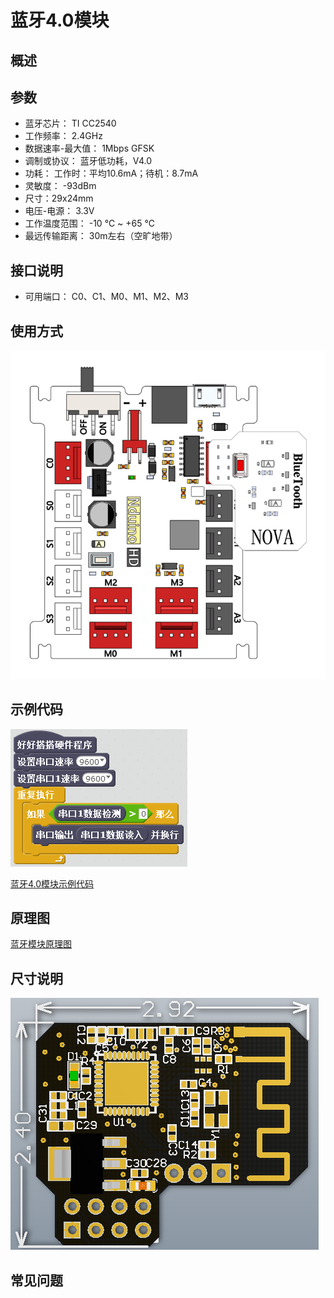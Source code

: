 # 蓝牙4.0模块

## 概述

## 参数

* 蓝牙芯片： TI CC2540
* 工作频率： 2.4GHz
* 数据速率-最大值： 1Mbps GFSK
* 调制或协议： 蓝牙低功耗，V4.0
* 功耗： 工作时：平均10.6mA；待机：8.7mA
* 灵敏度： -93dBm
* 尺寸：29x24mm
* 电压-电源： 3.3V
* 工作温度范围： -10 ℃ ~ +65 ℃
* 最远传输距离： 30m左右（空旷地带）

## 接口说明

* 可用端口： C0、C1、M0、M1、M2、M3

## 使用方式

![](../../.gitbook/assets/45.png)

## 示例代码

![](../../.gitbook/assets/141.png)

[蓝牙4.0模块示例代码](http://www.haohaodada.com/show.php?id=955396)

## 原理图

[蓝牙模块原理图](https://github.com/Haohaodada-official/haohaodada-docs/blob/master/原理图/蓝牙模块.pdf)

## 尺寸说明

![](../../.gitbook/assets/114.png)

## 常见问题

